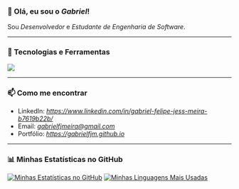 ### 👋 Olá, eu sou o *Gabriel*!

Sou *Desenvolvedor* e *Estudante de Engenharia de Software*.

---

### 🚀 Tecnologias e Ferramentas

<p align="left">
  <a href="https://skillicons.dev">
    <img src="https://skillicons.dev/icons?i=java,spring,flutter,dart,mysql,git,docker" />
  </a>
</p>

---

### 📫 Como me encontrar

- LinkedIn: *https://www.linkedin.com/in/gabriel-felipe-jess-meira-b7619b22b/*
- Email: *gabrielfjmeira@gmail.com*
- Portfólio: *https://gabrielfjm.github.io*

---

### 📊 Minhas Estatísticas no GitHub

[![Minhas Estatísticas no GitHub](https://github-readme-stats.vercel.app/api?username=gabrielfjm&show_icons=true&theme=radical&hide_border=true&count_private=true)](https://github.com/anuraghazra/github-readme-stats)
[![Minhas Linguagens Mais Usadas](https://github-readme-stats.vercel.app/api/top-langs/?username=gabrielfjm&layout=compact&theme=radical&hide_border=true)](https://github.com/anuraghazra/github-readme-stats)
